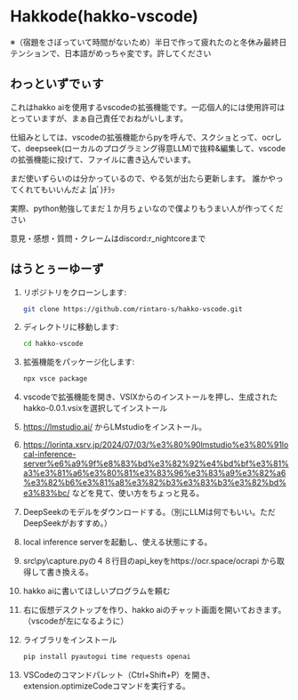 # Hakkode(hakko-vscode)

※（宿題をさぼっていて時間がないため）半日で作って疲れたのと冬休み最終日テンションで、日本語がめっちゃ変です。許してください


## わっといずでぃす


これはhakko aiを使用するvscodeの拡張機能です。一応個人的には使用許可はとっていますが、まぁ自己責任でおねがいします。


仕組みとしては、vscodeの拡張機能からpyを呼んで、スクショとって、ocrして、deepseek(ローカルのプログラミング得意LLM)で抜粋&編集して、vscodeの拡張機能に投げて、ファイルに書き込んでいます。


まだ使いずらいのは分かっているので、やる気が出たら更新します。
誰かやってくれてもいいんだよ |дﾟ)ﾁﾗｯ

実際、python勉強してまだ１か月ちょいなので僕よりもうまい人が作ってください


意見・感想・質問・クレームはdiscord:r_nightcoreまで
## はうとぅーゆーず
1. リポジトリをクローンします:
    ```sh
    git clone https://github.com/rintaro-s/hakko-vscode.git
    ```

2. ディレクトリに移動します:
    ```sh
    cd hakko-vscode
    ```

3. 拡張機能をパッケージ化します:
    ```sh
    npx vsce package
    ```

4.  vscodeで拡張機能を開き、VSIXからのインストールを押し、生成されたhakko-0.0.1.vsixを選択してインストール

5. https://lmstudio.ai/ からLMstudioをインストール。

6. https://lorinta.xsrv.jp/2024/07/03/%e3%80%90lmstudio%e3%80%91local-inference-server%e6%a9%9f%e8%83%bd%e3%82%92%e4%bd%bf%e3%81%a3%e3%81%a6%e3%80%81%e3%83%96%e3%83%a9%e3%82%a6%e3%82%b6%e3%81%a8%e3%82%b3%e3%83%b3%e3%82%bd%e3%83%bc/ などを見て、使い方をちょっと見る。

7. DeepSeekのモデルをダウンロードする。（別にLLMは何でもいい。ただDeepSeekがおすすめ。）

8. local inference serverを起動し、使える状態にする。

9. src\py\capture.pyの４８行目のapi_keyをhttps://ocr.space/ocrapi から取得して書き換える。

10. hakko aiに書いてほしいプログラムを頼む

11. 右に仮想デスクトップを作り、hakko aiのチャット画面を開いておきます。（vscodeが左になるように）

12. ライブラリをインストール
    ```sh
    pip install pyautogui time requests openai
    ```

14. VSCodeのコマンドパレット（Ctrl+Shift+P）を開き、extension.optimizeCodeコマンドを実行する。
